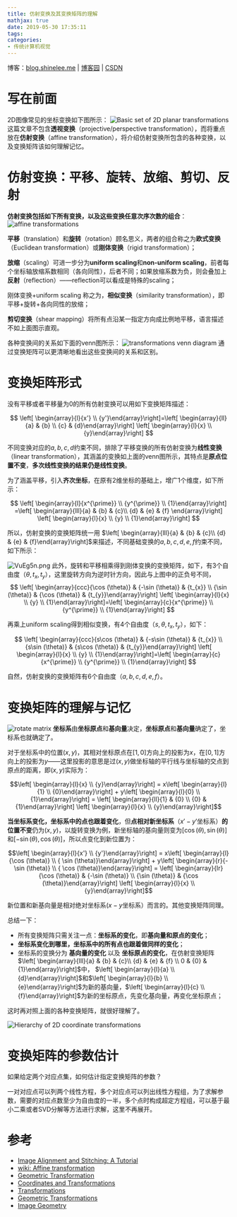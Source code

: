 ```yaml
---
title: 仿射变换及其变换矩阵的理解
mathjax: true
date: 2019-05-30 17:35:11
tags:
categories:
- 传统计算机视觉
---
```


博客：[blog.shinelee.me](https://blog.shinelee.me/) | [博客园](https://www.cnblogs.com/shine-lee/) | [CSDN](https://blog.csdn.net/blogshinelee)

# 写在前面

2D图像常见的坐标变换如下图所示：
![Basic set of 2D planar transformations](https://imgconvert.csdnimg.cn/aHR0cHM6Ly9zMi5heDF4LmNvbS8yMDE5LzA1LzI5L1Z1RXRVQS5wbmc?x-oss-process=image/format,png)
这篇文章不包含**透视变换**（projective/perspective transformation），而将重点放在**仿射变换**（affine transformation），将介绍仿射变换所包含的各种变换，以及变换矩阵该如何理解记忆。

# 仿射变换：平移、旋转、放缩、剪切、反射
**仿射变换包括如下所有变换，以及这些变换任意次序次数的组合**：
![affine transformations](https://imgconvert.csdnimg.cn/aHR0cHM6Ly9zMi5heDF4LmNvbS8yMDE5LzA1LzMwL1ZLV3N6RC5wbmc?x-oss-process=image/format,png)

**平移**（translation）和**旋转**（rotation）顾名思义，两者的组合称之为**欧式变换**（Euclidean transformation）或**刚体变换**（rigid transformation）；

**放缩**（scaling）可进一步分为**uniform scaling**和**non-uniform scaling**，前者每个坐标轴放缩系数相同（各向同性），后者不同；如果放缩系数为负，则会叠加上**反射**（reflection）——reflection可以看成是特殊的scaling；

刚体变换+uniform scaling 称之为，**相似变换**（similarity transformation），即平移+旋转+各向同性的放缩；

**剪切变换**（shear mapping）将所有点沿某一指定方向成比例地平移，语言描述不如上面图示直观。

各种变换间的关系如下面的venn图所示：
![transformations venn diagram](https://imgconvert.csdnimg.cn/aHR0cHM6Ly9zMi5heDF4LmNvbS8yMDE5LzA1LzMwL1ZLV3dJeC5wbmc?x-oss-process=image/format,png)
通过变换矩阵可以更清晰地看出这些变换间的关系和区别。

# 变换矩阵形式

没有平移或者平移量为0的所有仿射变换可以用如下变换矩阵描述：

$$
\left[ \begin{array}{l}{x'} \\ {y'}\end{array}\right]=\left[ \begin{array}{ll}{a} & {b} \\ {c} & {d}\end{array}\right] \left[ \begin{array}{l}{x} \\ {y}\end{array}\right]
$$

不同变换对应的$a, b, c, d$约束不同，排除了平移变换的所有仿射变换为**线性变换**（linear transformation），其涵盖的变换如上面的venn图所示，其特点是**原点位置不变**，**多次线性变换的结果仍是线性变换**。

为了涵盖平移，引入**齐次坐标**，在原有2维坐标的基础上，增广1个维度，如下所示：

$$
\left[ \begin{array}{l}{x^{\prime}} \\ {y^{\prime}} \\ {1}\end{array}\right] =\left[ \begin{array}{lll}{a} & {b} & {c}\\ {d} & {e} & {f} \end{array}\right] \left[ \begin{array}{l}{x} \\ {y} \\ {1}\end{array}\right]
$$

所以，仿射变换的变换矩阵统一用 $\left[ \begin{array}{lll}{a} & {b} & {c}\\ {d} & {e} & {f}\end{array}\right]$来描述，不同基础变换的$a,b,c,d,e,f$约束不同，如下所示：

![VuEg5n.png](https://imgconvert.csdnimg.cn/aHR0cHM6Ly9zMi5heDF4LmNvbS8yMDE5LzA1LzI5L1Z1RWc1bi5wbmc?x-oss-process=image/format,png)
此外，旋转和平移相乘得到刚体变换的变换矩阵，如下，有3个自由度（$\theta, t_x, t_y$），这里旋转方向为逆时针方向，因此与上图中的正负号不同，
$$
\left[ \begin{array}{ccc}{\cos (\theta)} & {-\sin (\theta)} & {t_{x}} \\ {\sin (\theta)} & {\cos (\theta)} & {t_{y}}\end{array}\right] \left[ \begin{array}{l}{x} \\ {y} \\ {1}\end{array}\right]=\left[ \begin{array}{c}{x^{\prime}} \\ {y^{\prime}} \\ {1}\end{array}\right]
$$

再乘上uniform scaling得到相似变换，有4个自由度（$s, \theta, t_x, t_y$），如下：

$$
\left[ \begin{array}{ccc}{s\cos (\theta)} & {-s\sin (\theta)} & {t_{x}} \\ {s\sin (\theta)} & {s\cos (\theta)} & {t_{y}}\end{array}\right] \left[ \begin{array}{l}{x} \\ {y} \\ {1}\end{array}\right]=\left[ \begin{array}{c}{x^{\prime}} \\ {y^{\prime}} \\ {1}\end{array}\right]
$$

自然，仿射变换的变换矩阵有6个自由度（$a,b,c,d,e,f$）。

# 变换矩阵的理解与记忆
![rotate matrix](https://imgconvert.csdnimg.cn/aHR0cHM6Ly9zMi5heDF4LmNvbS8yMDE5LzA1LzMwL1ZNbmtrRC5wbmc?x-oss-process=image/format,png)
**坐标系**由**坐标原点**和**基向量**决定，**坐标原点**和**基向量**确定了，坐标系也就确定了。

对于坐标系中的位置$(x, y)$，其相对坐标原点在$[1, 0]$方向上的投影为$x$，在$[0, 1]$方向上的投影为$y$——这里投影的意思是过$(x, y)$做坐标轴的平行线与坐标轴的交点到原点的距离，即$(x, y)$实际为：

$$\left[ \begin{array}{l}{x} \\ {y}\end{array}\right] = x\left[ \begin{array}{l}{1} \\ {0}\end{array}\right] + y\left[ \begin{array}{l}{0} \\ {1}\end{array}\right]  = \left[ \begin{array}{ll}{1} & {0} \\ {0} & {1}\end{array}\right] \left[ \begin{array}{l}{x} \\ {y}\end{array}\right]$$

**当坐标系变化，坐标系中的点也跟着变化**，但**点相对新坐标系**（$x'-y'$坐标系）**的位置不变**仍为$(x, y)$，以旋转变换为例，新坐标轴的基向量则变为$[\cos (\theta), \sin (\theta)]$和$[-\sin (\theta), \cos (\theta)]$，所以点变化到新位置为：

$$\left[ \begin{array}{l}{x'} \\ {y'}\end{array}\right] = x\left[ \begin{array}{l}{\cos (\theta)} \\ { \sin (\theta)}\end{array}\right] + y\left[ \begin{array}{r}{- \sin (\theta)} \\ { \cos (\theta)}\end{array}\right]  = \left[ \begin{array}{lr}{\cos (\theta)} & {-\sin (\theta)} \\ {\sin (\theta)} & {\cos (\theta)}\end{array}\right] \left[ \begin{array}{l}{x} \\ {y}\end{array}\right]$$

新位置和新基向量是相对绝对坐标系($x-y$坐标系）而言的。其他变换矩阵同理。

总结一下：
- 所有变换矩阵只需关注一点：**坐标系的变化**，即**基向量和原点的变化**；
- **坐标系变化到哪里，坐标系中的所有点也跟着做同样的变化**；
- 坐标系的变换分为 **基向量的变化** 以及 **坐标原点的变化**，在仿射变换矩阵 $\left[ \begin{array}{lll}{a} & {b} & {c}\\ {d} & {e} & {f} \\  0 & {0} & {1}\end{array}\right]$中， $\left[ \begin{array}{l}{a} \\ {d}\end{array}\right]$和$\left[ \begin{array}{l}{b} \\ {e}\end{array}\right]$为新的基向量，$\left[ \begin{array}{l}{c} \\ {f}\end{array}\right]$为新的坐标原点，先变化基向量，再变化坐标原点；

这时再对照上面的各种变换矩阵，就很好理解了。

![Hierarchy of 2D coordinate transformations](https://imgconvert.csdnimg.cn/aHR0cHM6Ly9zMi5heDF4LmNvbS8yMDE5LzA1LzMwL1ZNWXdZcS5wbmc?x-oss-process=image/format,png)
# 变换矩阵的参数估计
如果给定两个对应点集，如何估计指定变换矩阵的参数？

一对对应点可以列两个线性方程，多个对应点可以列出线性方程组，为了求解参数，需要的对应点数至少为自由度的一半，多个点时构成超定方程组，可以基于最小二乘或者SVD分解等方法进行求解，这里不再展开。


# 参考
- [Image Alignment and Stitching: A Tutorial](https://www.microsoft.com/en-us/research/wp-content/uploads/2004/10/tr-2004-92.pdf)
- [wiki: Affine transformation](https://wiki2.org/en/Affine_transformation)
- [Geometric Transformation](https://www.ics.uci.edu/~majumder/VC/new-lectures/geom.pdf)
- [Coordinates and Transformations](https://ocw.mit.edu/courses/electrical-engineering-and-computer-science/6-837-computer-graphics-fall-2012/lecture-notes/MIT6_837F12_Lec03.pdf)
- [Transformations](http://www.cs.tau.ac.il/~dcor/Graphics/cg-slides/trans3d.pdf)
- [Geometric Transformations](https://courses.cs.washington.edu/courses/csep576/11sp/pdf/Transformations.pdf)
- [Image Geometry](www.cs.cornell.edu/courses/cs664/2008sp/handouts/cs664-5-image-geom.pdf)